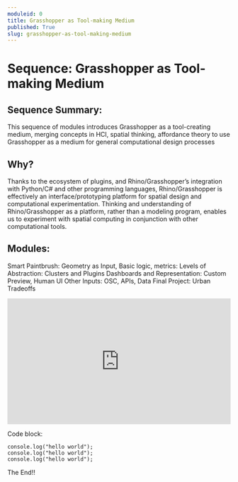 ```yaml
---
moduleid: 0
title: Grasshopper as Tool-making Medium
published: True
slug: grasshopper-as-tool-making-medium
---
```

# Sequence: Grasshopper as Tool-making Medium
## Sequence Summary:
This sequence of modules introduces Grasshopper as a tool-creating medium, merging concepts in HCI, spatial thinking, affordance theory to use Grasshopper as a medium for general computational design processes
## Why?
Thanks to the ecosystem of plugins, and Rhino/Grasshopper’s integration with Python/C# and other programming languages, Rhino/Grasshopper is effectively an interface/prototyping platform for spatial design and computational experimentation. Thinking and understanding of Rhino/Grasshopper as a platform, rather than a modeling program, enables us to experiment with spatial computing in conjunction with other computational tools.
## Modules:
Smart Paintbrush: Geometry as Input, Basic logic, metrics:
Levels of Abstraction: Clusters and Plugins
Dashboards and Representation: Custom Preview, Human UI
Other Inputs: OSC, APIs, Data
Final Project: Urban Tradeoffs


<div class=”video”>
<div style="padding:56.25% 0 0 0;position:relative;"><iframe src="https://player.vimeo.com/video/603252807?h=28246f992b&amp;badge=0&amp;autopause=0&amp;player_id=0&amp;app_id=58479" frameborder="0" allow="autoplay; fullscreen; picture-in-picture" allowfullscreen style="position:absolute;top:0;left:0;width:100%;height:100%;" title="Introduction to Rhino 1 of 3: Interface"></iframe></div><script src="https://player.vimeo.com/api/player.js"></script>
</div>

Code block:
```
console.log("hello world");
console.log("hello world");
console.log("hello world");
```

The End!!
